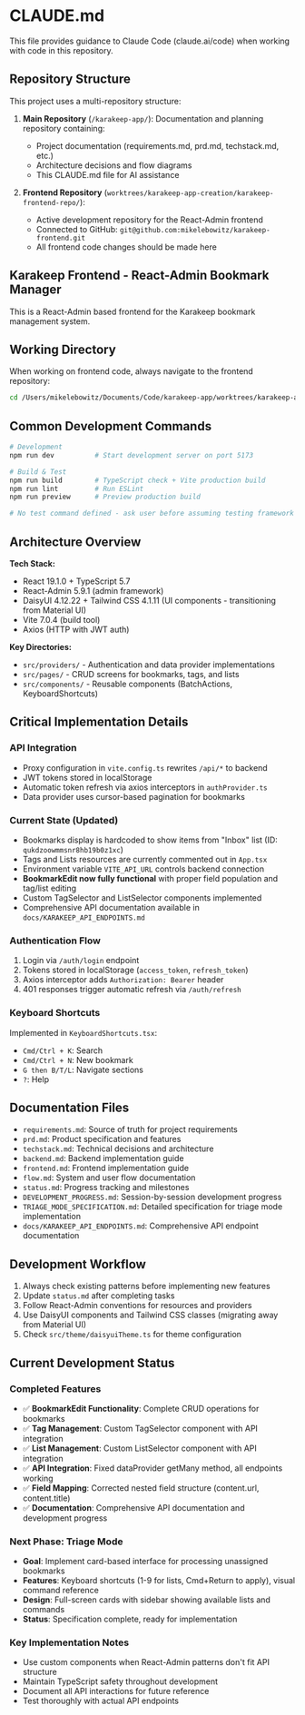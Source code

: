 # CLAUDE.md

This file provides guidance to Claude Code (claude.ai/code) when working with code in this repository.

## Repository Structure

This project uses a multi-repository structure:

1. **Main Repository** (`/karakeep-app/`): Documentation and planning repository containing:
   - Project documentation (requirements.md, prd.md, techstack.md, etc.)
   - Architecture decisions and flow diagrams
   - This CLAUDE.md file for AI assistance

2. **Frontend Repository** (`worktrees/karakeep-app-creation/karakeep-frontend-repo/`):
   - Active development repository for the React-Admin frontend
   - Connected to GitHub: `git@github.com:mikelebowitz/karakeep-frontend.git`
   - All frontend code changes should be made here

## Karakeep Frontend - React-Admin Bookmark Manager

This is a React-Admin based frontend for the Karakeep bookmark management system.

## Working Directory

When working on frontend code, always navigate to the frontend repository:
```bash
cd /Users/mikelebowitz/Documents/Code/karakeep-app/worktrees/karakeep-app-creation/karakeep-frontend-repo
```

## Common Development Commands

```bash
# Development
npm run dev          # Start development server on port 5173

# Build & Test
npm run build        # TypeScript check + Vite production build
npm run lint         # Run ESLint
npm run preview      # Preview production build

# No test command defined - ask user before assuming testing framework
```

## Architecture Overview

**Tech Stack:**
- React 19.1.0 + TypeScript 5.7
- React-Admin 5.9.1 (admin framework)
- DaisyUI 4.12.22 + Tailwind CSS 4.1.11 (UI components - transitioning from Material UI)
- Vite 7.0.4 (build tool)
- Axios (HTTP with JWT auth)

**Key Directories:**
- `src/providers/` - Authentication and data provider implementations
- `src/pages/` - CRUD screens for bookmarks, tags, and lists
- `src/components/` - Reusable components (BatchActions, KeyboardShortcuts)

## Critical Implementation Details

### API Integration
- Proxy configuration in `vite.config.ts` rewrites `/api/*` to backend
- JWT tokens stored in localStorage
- Automatic token refresh via axios interceptors in `authProvider.ts`
- Data provider uses cursor-based pagination for bookmarks

### Current State (Updated)
- Bookmarks display is hardcoded to show items from "Inbox" list (ID: `qukdzoowmmsnr8hb19b0z1xc`)
- Tags and Lists resources are currently commented out in `App.tsx`
- Environment variable `VITE_API_URL` controls backend connection
- **BookmarkEdit now fully functional** with proper field population and tag/list editing
- Custom TagSelector and ListSelector components implemented
- Comprehensive API documentation available in `docs/KARAKEEP_API_ENDPOINTS.md`

### Authentication Flow
1. Login via `/auth/login` endpoint
2. Tokens stored in localStorage (`access_token`, `refresh_token`)
3. Axios interceptor adds `Authorization: Bearer` header
4. 401 responses trigger automatic refresh via `/auth/refresh`

### Keyboard Shortcuts
Implemented in `KeyboardShortcuts.tsx`:
- `Cmd/Ctrl + K`: Search
- `Cmd/Ctrl + N`: New bookmark
- `G then B/T/L`: Navigate sections
- `?`: Help

## Documentation Files
- `requirements.md`: Source of truth for project requirements
- `prd.md`: Product specification and features
- `techstack.md`: Technical decisions and architecture
- `backend.md`: Backend implementation guide
- `frontend.md`: Frontend implementation guide
- `flow.md`: System and user flow documentation
- `status.md`: Progress tracking and milestones
- `DEVELOPMENT_PROGRESS.md`: Session-by-session development progress
- `TRIAGE_MODE_SPECIFICATION.md`: Detailed specification for triage mode implementation
- `docs/KARAKEEP_API_ENDPOINTS.md`: Comprehensive API endpoint documentation

## Development Workflow
1. Always check existing patterns before implementing new features
2. Update `status.md` after completing tasks
3. Follow React-Admin conventions for resources and providers
4. Use DaisyUI components and Tailwind CSS classes (migrating away from Material UI)
5. Check `src/theme/daisyuiTheme.ts` for theme configuration

## Current Development Status

### Completed Features
- ✅ **BookmarkEdit Functionality**: Complete CRUD operations for bookmarks
- ✅ **Tag Management**: Custom TagSelector component with API integration
- ✅ **List Management**: Custom ListSelector component with API integration
- ✅ **API Integration**: Fixed dataProvider getMany method, all endpoints working
- ✅ **Field Mapping**: Corrected nested field structure (content.url, content.title)
- ✅ **Documentation**: Comprehensive API documentation and development progress

### Next Phase: Triage Mode
- **Goal**: Implement card-based interface for processing unassigned bookmarks
- **Features**: Keyboard shortcuts (1-9 for lists, Cmd+Return to apply), visual command reference
- **Design**: Full-screen cards with sidebar showing available lists and commands
- **Status**: Specification complete, ready for implementation

### Key Implementation Notes
- Use custom components when React-Admin patterns don't fit API structure
- Maintain TypeScript safety throughout development
- Document all API interactions for future reference
- Test thoroughly with actual API endpoints